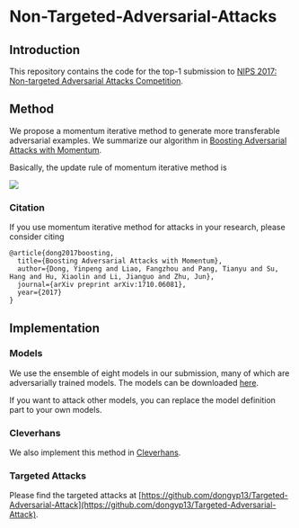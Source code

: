# Non-Targeted-Adversarial-Attacks

## Introduction
This repository contains the code for the top-1 submission to [NIPS 2017: Non-targeted Adversarial Attacks Competition](https://www.kaggle.com/c/nips-2017-non-targeted-adversarial-attack).

## Method
We propose a momentum iterative method to generate more transferable adversarial examples. We summarize our algorithm in [Boosting Adversarial Attacks with Momentum](https://arxiv.org/pdf/1710.06081.pdf).

Basically, the update rule of momentum iterative method is

<img src="https://latex.codecogs.com/svg.latex?\Large&space; g_{t+1} = \mu \cdot g_{t} + \frac{\nabla_{x}J(x_{t}^{*},y)}{\|\nabla_{x}J(x_{t}^{*},y)\|_1}, x_{t+1}^{*} = \mathrm{clip}(x_{t}^{*} + \alpha\cdot\mathrm{sign}(g_{t+1})),"/>


### Citation
If you use momentum iterative method for attacks in your research, please consider citing

    @article{dong2017boosting,
      title={Boosting Adversarial Attacks with Momentum},
      author={Dong, Yinpeng and Liao, Fangzhou and Pang, Tianyu and Su, Hang and Hu, Xiaolin and Li, Jianguo and Zhu, Jun},
      journal={arXiv preprint arXiv:1710.06081},
      year={2017}
    }

## Implementation

### Models
We use the ensemble of eight models in our submission, many of which are adversarially trained models. The models can be downloaded [here](http://ml.cs.tsinghua.edu.cn/~yinpeng/nips17/nontargeted/models.zip).

If you want to attack other models, you can replace the model definition part to your own models.

### Cleverhans
We also implement this method in [Cleverhans](https://github.com/tensorflow/cleverhans/blob/master/cleverhans/attacks.py#L454-L605).

### Targeted Attacks
Please find the targeted attacks at [https://github.com/dongyp13/Targeted-Adversarial-Attack](https://github.com/dongyp13/Targeted-Adversarial-Attack).
